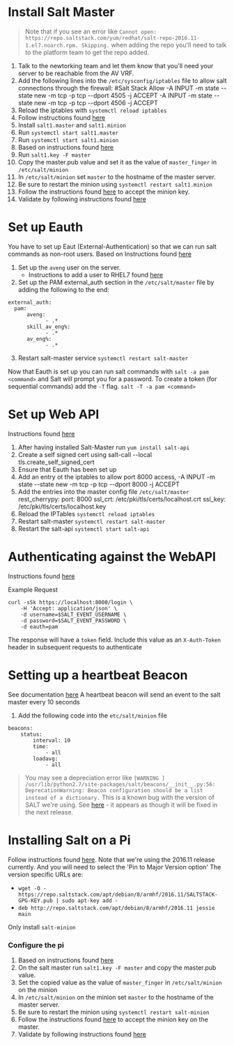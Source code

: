 # Install Salt Master
> Note that if you see an error like `Cannot open: https://repo.saltstack.com/yum/redhat/salt-repo-2016.11-1.el7.noarch.rpm. Skipping.` when adding the repo you'll need to talk to the platform team to get the repo added. 
1. Talk to the newtorking team and let them know that you'll need your server to be reachable from the AV VRF.
1. Add the following lines into the `/etc/sysconfig/iptables` file to allow salt connections through the firewall:
    #Salt Stack Allow
    -A INPUT -m state --state new -m tcp -p tcp --dport 4505 -j ACCEPT
    -A INPUT -m state --state new -m tcp -p tcp --dport 4506 -j ACCEPT
1. Reload the iptables with `systemctl reload iptables`
1. Follow instructions found [here](https://repo.saltstack.com/#rhel)
1. Install `salt1.master` and `salt1.minion`
1. Run `systemctl start salt1.master`
1. Run `systemctl start salt1.minion`
1. Based on instructions found [here](https://docs.saltstack.com/en/latest/ref/configuration/index.html)
1. Run `salt1.key -F master`
1. Copy the master.pub value and set it as the value of `master_finger` in `/etc/salt/minion`
1. In `/etc/salt/minion` set `master` to the hostname of the master server.
1. Be sure to restart the minion using `systemctl restart salt1.minion`
1. Follow the instructions found [here](https://docs.saltstack.com/en/latest/ref/configuration/index.html#key1.management) to accept the minion key.
1. Validate by following instructions found [here](https://docs.saltstack.com/en/latest/ref/configuration/index.html#sending-commands)

# Set up Eauth
You have to set up Eaut (External-Authentication) so that we can run salt commands as non-root users.
Based on Instructions found [here](https://docs.saltstack.com/en/latest/topics/eauth/index.html)
1. Set up the `aveng` user on the server.
    - Instructions to add a user to RHEL7 found [here](https://access.redhat.com/documentation/en-US/Red_Hat_Enterprise_Linux/7/html/System_Administrators_Guide/s1-users-tools.html)
1. Set up the PAM external_auth section in the `/etc/salt/master` file by adding the following to the end:
```
external_auth:
  pam:
      aveng:
            - .*
      skill_av_eng%:
            - .*
      av_eng%:
            - .*
```
3. Restart salt-master service `systemctl restart salt-master`

Now that Eauth is set up you can run salt commands with `salt -a pam <command>` and Salt will prompt you for a password.
To create a token (for sequential commands) add the `-T` flag. `salt -T -a pam <command>`

# Set up Web API 
Instructions found [here](https://docs.saltstack.com/en/latest/ref/netapi/all/salt.netapi.rest_cherrypy.html)
1. After having installed Salt-Master run `yum install salt-api`
1. Create a self signed cert using 
    salt-call --local tls.create_self_signed_cert
1. Ensure that Eauth has been set up
1. Add an entry ot the iptables to allow port 8000 access,
    -A INPUT -m state --state new -m tcp -p tcp --dport 8000 -j ACCEPT
1. Add the entries into the master config file `/etc/salt/master`
    rest_cherrypy:
      port: 8000
      ssl_crt: /etc/pki/tls/certs/localhost.crt
      ssl_key: /etc/pki/tls/certs/localhost.key
1. Reload the IPTables `systemctl reload iptables`
1. Restart salt-master `systemctl restart salt-master`
1. Restart the salt-api `systemctl start salt-api`


# Authenticating against the WebAPI
Instructions found [here](https://docs.saltstack.com/en/latest/ref/netapi/all/salt.netapi.rest_cherrypy.html#login)

Example Request
```
curl -sSk https://localhost:8000/login \
    -H 'Accept: application/json' \
    -d username=$SALT_EVENT_USERNAME \
    -d password=$SALT_EVENT_PASSWORD \
    -d eauth=pam
```

The response will have a `token` field. Include this value as an `X-Auth-Token` header in subsequent requests to authenticate



# Setting up a heartbeat Beacon 
See documentation [here](https://docs.saltstack.com/en/latest/topics/beacons/)
A heartbeat beacon will send an event to the salt master every 10 seconds
1. Add the following code into the `etc/salt/minion` file
```
beacons:
    status:
        interval: 10
        time:
            - all
        loadavg:
            - all
```
> You may see a depreciation error like `[WARNING ] /usr/lib/python2.7/site-packages/salt/beacons/__init__.py:56: DeprecationWarning: Beacon configuration should be a list instead of a dictionary.` This is a known bug with the version of SALT we're using. See [here](https://github.com/saltstack/salt/issues/38121) - it appears as though it will be fixed in the next release.

# Installing Salt on a Pi
Follow instructions found [here](https://repo.saltstack.com/#raspbian). Note that we're using the 2016.11 release currently. And you will need to select the 'Pin to Major Version option' The version specific URLs are:

- `wget -O - https://repo.saltstack.com/apt/debian/8/armhf/2016.11/SALTSTACK-GPG-KEY.pub | sudo apt-key add -`
- `deb http://repo.saltstack.com/apt/debian/8/armhf/2016.11 jessie main`

Only install `salt-minion`

### Configure the pi
1. Based on instructions found [here](https://docs.saltstack.com/en/latest/ref/configuration/index.html)
1. On the salt master run `salt1.key -F master` and copy the master.pub value.
1. Set the copied value as the value of `master_finger` in `/etc/salt/minion` on the minion
1. In `/etc/salt/minion` on the minion set `master` to the hostname of the master server.
1. Be sure to restart the minion using `systemctl restart salt-minion`
1. Follow the instructions found [here](https://docs.saltstack.com/en/latest/ref/configuration/index.html#key1.management) to accept the minion key on the master.
1. Validate by following instructions found [here](https://docs.saltstack.com/en/latest/ref/configuration/index.html#sending-commands)



